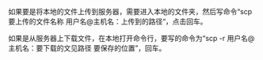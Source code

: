 如果要是将本地的文件上传到服务器，需要进入本地的文件夹，然后写命令“scp  要上传的文件名称    用户名@主机名：上传到的路径“，点击回车。

如果是从服务器上下载文件，在本地打开命令行，要写的命令为“scp -r  用户名@主机名：要下载的文见路径 要保存的位置”，回车。
